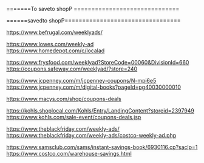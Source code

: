 
=======To saveto shopP ==============================

======savedto shopP=================================

https://www.befrugal.com/weeklyads/    

https://www.lowes.com/weekly-ad      
https://www.homedepot.com/c/localad    

https://www.frysfood.com/weeklyad?StoreCode=00060&DivisionId=660     
https://coupons.safeway.com/weeklyad/?store=240   


https://www.jcpenney.com/m/jcpenney-coupons/N-mpi6e5     
https://www.jcpenney.com/m/digital-books?pageId=pg40030000010    
   
https://www.macys.com/shop/coupons-deals     

    
https://kohls.shoplocal.com/Kohls/Entry/LandingContent?storeid=2397949    
https://www.kohls.com/sale-event/coupons-deals.jsp    

 
https://www.theblackfriday.com/weekly-ads/    
https://www.theblackfriday.com/weekly-ads/costco-weekly-ad.php    

https://www.samsclub.com/sams/instant-savings-book/6930116.cp?saclp=1       
https://www.costco.com/warehouse-savings.html     



